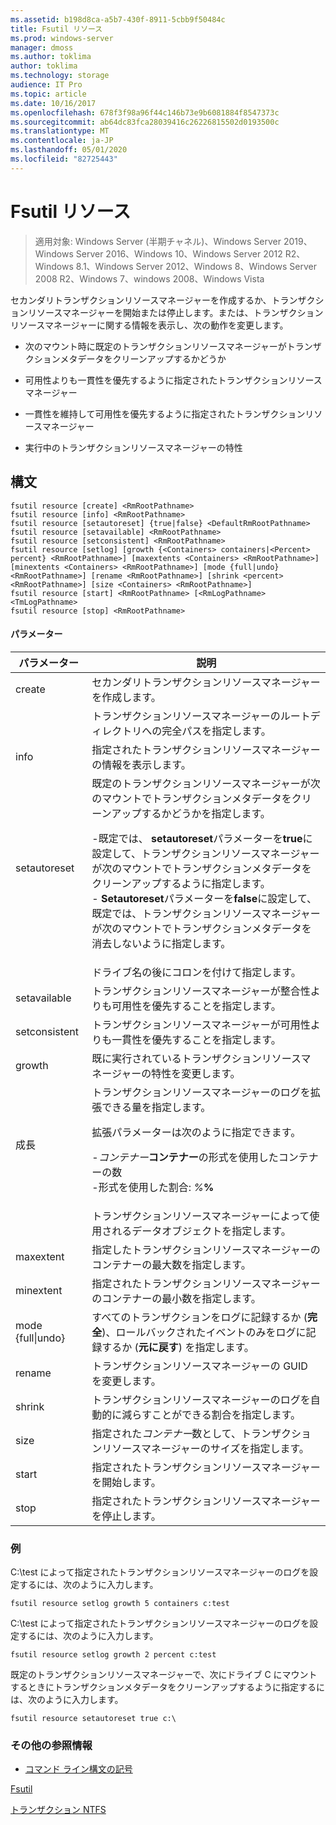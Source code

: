 ```yaml
---
ms.assetid: b198d8ca-a5b7-430f-8911-5cbb9f50484c
title: Fsutil リソース
ms.prod: windows-server
manager: dmoss
ms.author: toklima
author: toklima
ms.technology: storage
audience: IT Pro
ms.topic: article
ms.date: 10/16/2017
ms.openlocfilehash: 678f3f98a96f44c146b73e9b6081884f8547373c
ms.sourcegitcommit: ab64dc83fca28039416c26226815502d0193500c
ms.translationtype: MT
ms.contentlocale: ja-JP
ms.lasthandoff: 05/01/2020
ms.locfileid: "82725443"
---
```

# <a name="fsutil-resource"></a>Fsutil リソース
> 適用対象: Windows Server (半期チャネル)、Windows Server 2019、Windows Server 2016、Windows 10、Windows Server 2012 R2、Windows 8.1、Windows Server 2012、Windows 8、Windows Server 2008 R2、Windows 7、windows 2008、Windows Vista

セカンダリトランザクションリソースマネージャーを作成するか、トランザクションリソースマネージャーを開始または停止します。または、トランザクションリソースマネージャーに関する情報を表示し、次の動作を変更します。

-   次のマウント時に既定のトランザクションリソースマネージャーがトランザクションメタデータをクリーンアップするかどうか

-   可用性よりも一貫性を優先するように指定されたトランザクションリソースマネージャー

-   一貫性を維持して可用性を優先するように指定されたトランザクションリソースマネージャー

-   実行中のトランザクションリソースマネージャーの特性

## <a name="syntax"></a>構文

```
fsutil resource [create] <RmRootPathname>
fsutil resource [info] <RmRootPathname>
fsutil resource [setautoreset] {true|false} <DefaultRmRootPathname>
fsutil resource [setavailable] <RmRootPathname>
fsutil resource [setconsistent] <RmRootPathname>
fsutil resource [setlog] [growth {<Containers> containers|<Percent> percent} <RmRootPathname>] [maxextents <Containers> <RmRootPathname>] [minextents <Containers> <RmRootPathname>] [mode {full|undo} <RmRootPathname>] [rename <RmRootPathname>] [shrink <percent> <RmRootPathname>] [size <Containers> <RmRootPathname>]
fsutil resource [start] <RmRootPathname> [<RmLogPathname> <TmLogPathname>
fsutil resource [stop] <RmRootPathname>
```

#### <a name="parameters"></a>パラメーター

|        パラメーター        |                                                                                                                                                                                                                                        説明                                                                                                                                                                                                                                         |
|-------------------------|--------------------------------------------------------------------------------------------------------------------------------------------------------------------------------------------------------------------------------------------------------------------------------------------------------------------------------------------------------------------------------------------------------------------------------------------------------------------------------------------|
|         create          |                                                                                                                                                                                                                    セカンダリトランザクションリソースマネージャーを作成します。                                                                                                                                                                                                                     |
|    <RmRootPathname>     |                                                                                                                                                                                                        トランザクションリソースマネージャーのルートディレクトリへの完全パスを指定します。                                                                                                                                                                                                         |
|          info           |                                                                                                                                                                                                            指定されたトランザクションリソースマネージャーの情報を表示します。                                                                                                                                                                                                            |
|      setautoreset       | 既定のトランザクションリソースマネージャーが次のマウントでトランザクションメタデータをクリーンアップするかどうかを指定します。<p>-既定では、 **setautoreset**パラメーターを**true**に設定して、トランザクションリソースマネージャーが次のマウントでトランザクションメタデータをクリーンアップするように指定します。<br />- **Setautoreset**パラメーターを**false**に設定して、既定では、トランザクションリソースマネージャーが次のマウントでトランザクションメタデータを消去しないように指定します。 |
| <DefaultRmRootPathname> |                                                                                                                                                                                                                       ドライブ名の後にコロンを付けて指定します。                                                                                                                                                                                                                        |
|      setavailable       |                                                                                                                                                                                                 トランザクションリソースマネージャーが整合性よりも可用性を優先することを指定します。                                                                                                                                                                                                 |
|      setconsistent      |                                                                                                                                                                                                 トランザクションリソースマネージャーが可用性よりも一貫性を優先することを指定します。                                                                                                                                                                                                 |
|         growth          |                                                                                                                                                                                                  既に実行されているトランザクションリソースマネージャーの特性を変更します。                                                                                                                                                                                                  |
|         成長          |                                                                                                  トランザクションリソースマネージャーのログを拡張できる量を指定します。<p>拡張パラメーターは次のように指定できます。<p>-_コンテナー_**コンテナー**の形式を使用したコンテナーの数<br />-形式を使用した割合: _%_**%**                                                                                                   |
|      <containers>       |                                                                                                                                                                                                      トランザクションリソースマネージャーによって使用されるデータオブジェクトを指定します。                                                                                                                                                                                                       |
|        maxextent        |                                                                                                                                                                                                指定したトランザクションリソースマネージャーのコンテナーの最大数を指定します。                                                                                                                                                                                                |
|        minextent        |                                                                                                                                                                                                指定されたトランザクションリソースマネージャーのコンテナーの最小数を指定します。                                                                                                                                                                                                |
|  mode {full&#124;undo}  |                                                                                                                                                                                        すべてのトランザクションをログに記録するか (**完全**)、ロールバックされたイベントのみをログに記録するか (**元に戻す**) を指定します。                                                                                                                                                                                         |
|         rename          |                                                                                                                                                                                                                  トランザクションリソースマネージャーの GUID を変更します。                                                                                                                                                                                                                  |
|         shrink          |                                                                                                                                                                                              トランザクションリソースマネージャーのログを自動的に減らすことができる割合を指定します。                                                                                                                                                                                              |
|          size           |                                                                                                                                                                                              指定された*コンテナー*数として、トランザクションリソースマネージャーのサイズを指定します。                                                                                                                                                                                               |
|          start          |                                                                                                                                                                                                                    指定されたトランザクションリソースマネージャーを開始します。                                                                                                                                                                                                                    |
|          stop           |                                                                                                                                                                                                                    指定されたトランザクションリソースマネージャーを停止します。                                                                                                                                                                                                                     |

### <a name="examples"></a><a name="BKMK_examples"></a>例
C:\test によって指定されたトランザクションリソースマネージャーのログを設定するには、次のように入力します。

```
fsutil resource setlog growth 5 containers c:test
```

C:\test によって指定されたトランザクションリソースマネージャーのログを設定するには、次のように入力します。

```
fsutil resource setlog growth 2 percent c:test
```

既定のトランザクションリソースマネージャーで、次にドライブ C にマウントするときにトランザクションメタデータをクリーンアップするように指定するには、次のように入力します。

```
fsutil resource setautoreset true c:\  
```

### <a name="additional-references"></a>その他の参照情報
- [コマンド ライン構文の記号](command-line-syntax-key.md)

[Fsutil](Fsutil.md)

[トランザクション NTFS](https://go.microsoft.com/fwlink/?LinkID=165402)


